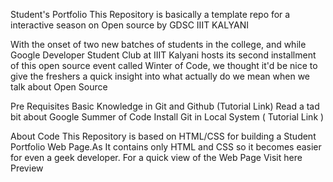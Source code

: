 Student's Portfolio
This Repository is basically a template repo for a interactive season on Open source by GDSC IIIT KALYANI

With the onset of two new batches of students in the college, and while Google Developer Student Club at IIIT Kalyani hosts its second installment of this open source event called Winter of Code, we thought it'd be nice to give the freshers a quick insight into what actually do we mean when we talk about Open Source

Pre Requisites
Basic Knowledge in Git and Github (Tutorial Link)
Read a tad bit about Google Summer of Code
Install Git in Local System ( Tutorial Link )

About Code
This Repository is based on HTML/CSS for building a Student Portfolio Web Page.As It contains only HTML and CSS so it becomes easier for even a geek developer.
For a quick view of the Web Page Visit here Preview
